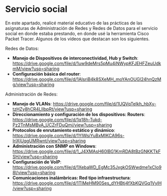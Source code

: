 # Servicio social

En este apartado, realicé material educativo de las prácticas de las asignaturas de Administración de Redes y Redes de Datos para el servicio social en donde estaba prestando, en donde usé la herramienta Cisco Packet Tracer. Algunos de los vídeos que destacan son los siguientes. 

Redes de Datos: 

* **Manejo de Dispositivos de interconectividad, Hub y Switch**: https://drive.google.com/file/d/1uw9deMrs5pMu4iNWypKFJEHFZeuUdkmM/view?usp=sharing
* **Configuración básica del router**: https://drive.google.com/file/d/1AlsriB4k8SXeMH_moYAnOUGl24hnQzMg/view?usp=sharing

Administración de Redes: 

* **Manejo de VLANs**: https://drive.google.com/file/d/1UQVqTeIkh_hbXy-tzHZy8hCR4LlIbpRt/view?usp=sharing
* **Direccionamiento y configuración de los dispositivos: Routers**: https://drive.google.com/file/d/1q18h-Tukd-Pz2TnMsMBvA_UCZrFDuQmj/view?usp=sharing
* **Protocolos de enrutamiento estático y dinámico**: https://drive.google.com/file/d/1YIWsiYuBxMIKCA96s-IriXjUqgUMRwnt/view?usp=sharing
* **Administración con SNMP en Windows**: https://drive.google.com/file/d/1_J4XMAsH60lBG1KmRDA8tBzGNKKTkFSH/view?usp=sharing
* **Configuración de VoIP**: https://drive.google.com/file/d/1XebaWD_EgMc35JxgkOSWwdme1xClo98l/view?usp=sharing
* **Comunicaciones inalámbricas: Red tipo infraestructura**: https://drive.google.com/file/d/1TlMeHM90Ses_dYHBtj4fXbKQVGq1VylH/view?usp=sharing

